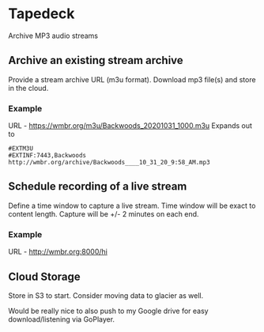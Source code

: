 # Tapedeck

Archive MP3 audio streams

## Archive an existing stream archive

Provide a stream archive URL (m3u format).
Download mp3 file(s) and store in the cloud.

### Example

URL - https://wmbr.org/m3u/Backwoods_20201031_1000.m3u
Expands out to

```
#EXTM3U
#EXTINF:7443,Backwoods
http://wmbr.org/archive/Backwoods____10_31_20_9:58_AM.mp3
```

## Schedule recording of a live stream

Define a time window to capture a live stream.
Time window will be exact to content length.
Capture will be +/- 2 minutes on each end.

### Example

URL - http://wmbr.org:8000/hi

## Cloud Storage

Store in S3 to start. Consider moving data to glacier as well.

Would be really nice to also push to my Google drive for easy download/listening via GoPlayer.

